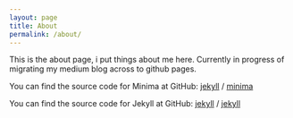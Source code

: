 ```yaml
---
layout: page
title: About
permalink: /about/
---
```


This is the about page, i put things about me here.
 Currently in progress of migrating my medium blog across to github pages.

You can find the source code for Minima at GitHub:
[jekyll][jekyll-organization] /
[minima](https://github.com/jekyll/minima)

You can find the source code for Jekyll at GitHub:
[jekyll][jekyll-organization] /
[jekyll](https://github.com/jekyll/jekyll)


[jekyll-organization]: https://github.com/jekyll
